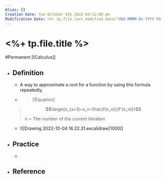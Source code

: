 ```yaml
---
Alias: []
Creation Date: Tue October 4th 2022 04:12:00 pm 
Modification Date: <%+ tp.file.last_modified_date("ddd MMMM Do YYYY hh:mm:ss a") %>
---
```

# <%+ tp.file.title %>
#Permanent [[Calculus]]

- ## Definition
	- A way to approximate a root for a function by using this formula repeatedly.
	- > [!Equation]
	> $$\large{x_{x+1}=x_n-\frac{f(x_n)}{f'(x_n)}}$$
	> 
	> $n$ = The number of the current iteration
	- ![[Drawing 2022-10-04 16.22.31.excalidraw|1000]]
- ## Practice
	- 
- ## Reference